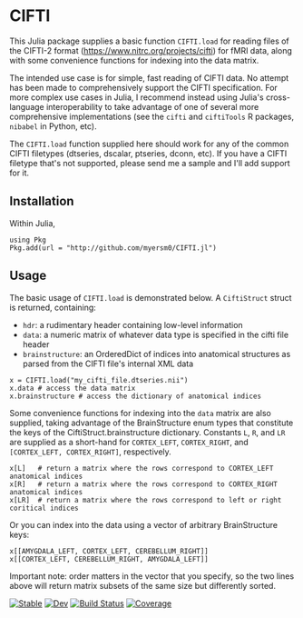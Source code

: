 # CIFTI

This Julia package supplies a basic function `CIFTI.load` for reading files of the CIFTI-2 format (https://www.nitrc.org/projects/cifti) for fMRI data, along with some convenience functions for indexing into the data matrix.

The intended use case is for simple, fast reading of CIFTI data. No attempt has been made to comprehensively support the CIFTI specification. For more complex use cases in Julia, I recommend instead using Julia's cross-language interoperability to take advantage of one of several more comprehensive implementations (see the `cifti` and `ciftiTools` R packages, `nibabel` in Python, etc).

The `CIFTI.load` function supplied here should work for any of the common CIFTI filetypes (dtseries, dscalar, ptseries, dconn, etc). If you have a CIFTI filetype that's not supported, please send me a sample and I'll add support for it.

## Installation
Within Julia,
```
using Pkg
Pkg.add(url = "http://github.com/myersm0/CIFTI.jl")
```

## Usage
The basic usage of `CIFTI.load` is demonstrated below. A `CiftiStruct` struct is returned, containing:
- `hdr`: a rudimentary header containing low-level information
- `data`: a numeric matrix of whatever data type is specified in the cifti file header
- `brainstructure`: an OrderedDict of indices into anatomical structures as parsed from the CIFTI file's internal XML data

```
x = CIFTI.load("my_cifti_file.dtseries.nii")
x.data # access the data matrix
x.brainstructure # access the dictionary of anatomical indices
```

Some convenience functions for indexing into the `data` matrix are also supplied, taking advantage of the BrainStructure enum types that constitute the keys of the CiftiStruct.brainstructure dictionary. Constants `L`, `R`, and `LR` are supplied as a short-hand for `CORTEX_LEFT`, `CORTEX_RIGHT`, and `[CORTEX_LEFT, CORTEX_RIGHT]`, respectively.

```
x[L]   # return a matrix where the rows correspond to CORTEX_LEFT anatomical indices
x[R]   # return a matrix where the rows correspond to CORTEX_RIGHT anatomical indices
x[LR]  # return a matrix where the rows correspond to left or right coritical indices
```

Or you can index into the data using a vector of arbitrary BrainStructure keys:
```
x[[AMYGDALA_LEFT, CORTEX_LEFT, CEREBELLUM_RIGHT]]
x[[CORTEX_LEFT, CEREBELLUM_RIGHT, AMYGDALA_LEFT]]
```
Important note: order matters in the vector that you specify, so the two lines above will return matrix subsets of the same size but differently sorted.

[![Stable](https://img.shields.io/badge/docs-stable-blue.svg)](https://myersm0.github.io/CIFTI.jl/stable/)
[![Dev](https://img.shields.io/badge/docs-dev-blue.svg)](https://myersm0.github.io/CIFTI.jl/dev/)
[![Build Status](https://github.com/myersm0/CIFTI.jl/actions/workflows/CI.yml/badge.svg?branch=main)](https://github.com/myersm0/CIFTI.jl/actions/workflows/CI.yml?query=branch%3Amain)
[![Coverage](https://codecov.io/gh/myersm0/CIFTI.jl/branch/main/graph/badge.svg)](https://codecov.io/gh/myersm0/CIFTI.jl)
